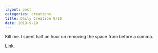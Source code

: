 ```yaml
---
layout: post
categories: creations
title: Daily Creation 9/10
date: 2019-9-10
---
```


Kill me. I spent half an hour on removing the space from before a comma.

[Link.](/publications)
